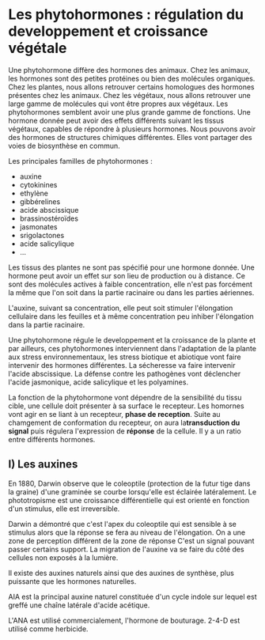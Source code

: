 # Les phytohormones : régulation du developpement et croissance végétale



Une phytohormone diffère des hormones des animaux. Chez les animaux, les hormones sont des petites protéines ou bien des molécules organiques. Chez les plantes, nous allons retrouver certains homologues des hormones présentes chez les animaux. Chez les végétaux, nous allons retrouver une large gamme de molécules qui vont être propres aux végétaux. Les phytohormones semblent avoir une plus grande gamme de fonctions. Une hormone donnée peut avoir des effets différents suivant les tissus végétaux, capables de répondre à plusieurs hormones. Nous pouvons avoir des hormones de structures chimiques différentes. Elles vont partager des voies de biosynthèse en commun.

Les principales familles de phytohormones :

* auxine
* cytokinines
* ethylène
* gibbérelines
* acide abscissique
* brassinostéroïdes
* jasmonates
* srigolactones
* acide salicylique
* ...

Les tissus des plantes ne sont pas spécifié pour une hormone donnée. Une hormone peut avoir un effet sur son lieu de production ou à distance. Ce sont des molécules actives à faible concentration, elle n'est pas forcément la même que l'on soit dans la partie racinaire ou dans les parties aériennes.

L'auxine, suivant sa concentration, elle peut soit stimuler l'élongation cellulaire dans les feuilles et à même concentration peu inhiber l'élongation dans la partie racinaire.  

Une phytohormone régule le developpement et la croissance de la plante et par ailleurs, ces phytohormones interviennent dans l'adaptation de la plante aux stress environnementaux, les stress biotique et abiotique vont faire intervenir des hormones différentes. La sécheresse va faire intervenir l'acide abscissique. La défense contre les pathogènes vont déclencher l'acide jasmonique, acide salicylique et les polyamines.

La fonction de la phytohormone vont dépendre de la sensibilité du tissu cible, une cellule doit présenter à sa surface le recepteur. Les homornes vont agir en se liant à un recepteur, **phase de reception**. Suite au chamgement de conformation du recepteur, on aura la**transduction du signal** puis régulera l'expression de **réponse** de la cellule. Il y a un ratio entre différents hormones.  

## I) Les auxines

En 1880, Darwin observe que le coleoptile (protection de la futur tige dans la graine) d'une graminée se courbe lorsqu'elle est éclairée latéralement. Le phototropisme est une croissance différentielle qui est orienté en fonction d'un stimulus, elle est irreversible. 

Darwin a démontré que c'est l'apex du coleoptile qui est sensible à se stimulus alors que la réponse se fera au niveau de l'élongation. On a une zone de perception différent de la zone de réponse C'est un signal pouvant passer certains support. La migration de l'auxine va se faire du côté des cellules non exposés à la lumière.

Il existe des auxines naturels ainsi que des auxines de synthèse, plus puissante que les hormones naturelles.

AIA est la principal auxine naturel constituée d'un cycle indole sur lequel est greffé une chaîne latérale d'acide acétique. 

L'ANA est utilisé commercialement, l'hormone de bouturage. 2-4-D est utilisé comme herbicide. 






